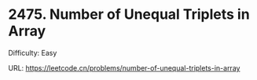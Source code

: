# 2475. Number of Unequal Triplets in Array

Difficulty: Easy

URL: https://leetcode.cn/problems/number-of-unequal-triplets-in-array

